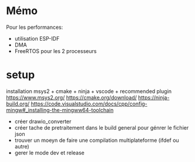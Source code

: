 # Mémo

Pour les performances:
- utilisation ESP-IDF
- DMA
- FreeRTOS pour les 2 processeurs


# setup
installation msys2 + cmake + ninja + vscode + recommended plugin
https://www.msys2.org/
https://cmake.org/download/
https://ninja-build.org/
https://code.visualstudio.com/docs/cpp/config-mingw#_installing-the-mingww64-toolchain

- créer drawio_converter
- créer tache de pretraitement dans le build general pour génrer le fichier json
- trouver un moeyn de faire une compilation multiplateforme (ifdef ou autre)
- gerer le mode dev et release